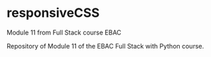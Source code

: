 # responsiveCSS

Module 11 from Full Stack course EBAC

Repository of Module 11 of the EBAC Full Stack with Python course.
